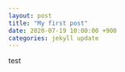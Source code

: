 ```yaml
---
layout: post
title: "My first post"
date: 2020-07-19 10:00:00 +900
categories: jekyll update
---
```


test
